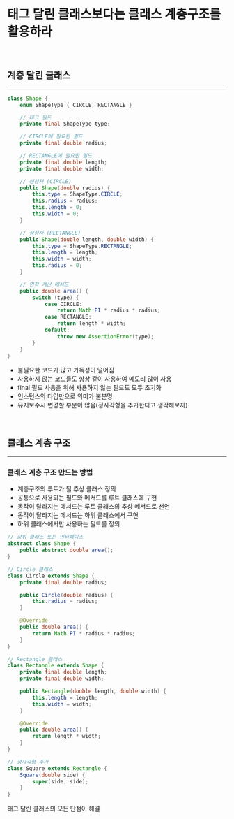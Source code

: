 # 태그 달린 클래스보다는 클래스 계층구조를 활용하라

<br>

## 계층 달린 클래스

---

```java
class Shape {
    enum ShapeType { CIRCLE, RECTANGLE }

    // 태그 필드
    private final ShapeType type;

    // CIRCLE에 필요한 필드
    private final double radius;

    // RECTANGLE에 필요한 필드
    private final double length;
    private final double width;

    // 생성자 (CIRCLE)
    public Shape(double radius) {
        this.type = ShapeType.CIRCLE;
        this.radius = radius;
        this.length = 0;
        this.width = 0;
    }

    // 생성자 (RECTANGLE)
    public Shape(double length, double width) {
        this.type = ShapeType.RECTANGLE;
        this.length = length;
        this.width = width;
        this.radius = 0;
    }

    // 면적 계산 메서드
    public double area() {
        switch (type) {
            case CIRCLE:
                return Math.PI * radius * radius;
            case RECTANGLE:
                return length * width;
            default:
                throw new AssertionError(type);
        }
    }
}
```

 - 불필요한 코드가 많고 가독성이 떨어짐
 - 사용하지 않는 코드들도 항상 같이 사용하여 메모리 많이 사용
 - final 필드 사용을 위해 사용하지 않는 필드도 모두 초기화
 - 인스턴스의 타입만으로 의미가 불분명
 - 유지보수시 변경할 부분이 많음(정사각형을 추가한다고 생각해보자)


<br>

## 클래스 계층 구조

---

### 클래스 계층 구조 만드는 방법
 - 계층구조의 루트가 될 추상 클래스 정의
 - 공통으로 사용되는 필드와 메서드를 루트 클래스에 구현
 - 동작이 달라지는 메서드는 루트 클래스의 추상 메서드로 선언
 - 동작이 달라지는 메서드는 하위 클래스에서 구현
 - 하위 클래스에서만 사용하는 필드를 정의

```java
// 상위 클래스 또는 인터페이스
abstract class Shape {
    public abstract double area();
}

// Circle 클래스
class Circle extends Shape {
    private final double radius;

    public Circle(double radius) {
        this.radius = radius;
    }

    @Override
    public double area() {
        return Math.PI * radius * radius;
    }
}

// Rectangle 클래스
class Rectangle extends Shape {
    private final double length;
    private final double width;

    public Rectangle(double length, double width) {
        this.length = length;
        this.width = width;
    }

    @Override
    public double area() {
        return length * width;
    }
}

// 정사각형 추가
class Square extends Rectangle {
    Square(double side) {
        super(side, side);
    }
}

```

태그 달린 클래스의 모든 단점이 해결
